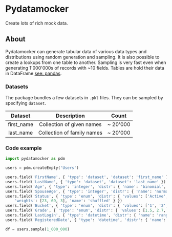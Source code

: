 # Pydatamocker

Create lots of rich mock data.

## About

Pydatamocker can generate tabular data of various data types and distributions using random generation and sampling. It is also possible to create a lookups from one table to another. Sampling is very fast even when generating 1'000'000s of records with ~10 fields. Tables are hold their data in DataFrame [see: pandas](https://pandas.pydata.org).

### Datasets

The package bundles a few datasets in `.pkl` files. They can be sampled by specifying `dataset`.

| Dataset | Description | Count |
|:-------:|:-----------:|:-----:|
| first_name | Collection of given names | ~ 20'000 |
| last_name | Collection of family names | ~ 20'000 |

### Code example

```python
import pydatamocker as pdm

users = pdm.createEmpty('Users')

users.field('FirstName', { 'type': 'dataset', 'dataset': 'first_name' })
users.field('LastName', { 'type': 'dataset', 'dataset': 'last_name' })
users.field('Age', { 'type': 'integer', 'distr': { 'name': 'binomial', 'n': 40, 'p': 0.7 } })
users.field('SpouseAge', { 'type': 'integer', 'distr': { 'name': 'normal', 'mean': 40, 'std': 10 } })
users.field('Status', { 'type': 'enum', 'distr': { 'values': ['Active', 'Inactive', 'Pending confirmation'],
    'weights': [23, 69, 3], 'name': 'shuffled' } })
users.field('Bucket', { 'type': 'enum', 'distr': { 'values': ['1', '2', '3', '4', '5', '6'], 'name': 'ordered' } })
users.field('Grade', { 'type': 'enum', 'distr': { 'values': [1.5, 2.7, 3.3, 4], 'name': 'shuffled' }})
users.field('LastLogin', { 'type': 'datetime', 'distr': { 'name': 'range', 'start': '2015-02-13T8:10:30', 'end': '2021-10-30T19:30:43' }})
users.field('RegisteredDate', { 'type': 'datetime', 'distr': { 'name': 'range', 'start': '2015-02-13', 'end': '2021-10-30' }, 'format': 'date'})

df = users.sample(1_000_000)
```
